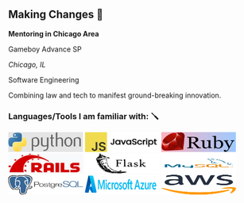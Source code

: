 ## Making Changes 👋
**Mentoring in Chicago Area**

Gameboy Advance SP

*Chicago, IL*

Software Engineering

Combining law and tech to manifest ground-breaking innovation. 

### Languages/Tools I am familiar with: 🪛
<img src="/python.png" style="width:150px; height: 40px;"> <img src="/javascript.png" style="width:150px; height: 40px;">
<img src="/ruby.png" style="width:150px; height: 40px;"> <img src="/rails.png" style="width:150px; height: 40px;">
<img src="/flask.png" style="width:150px; height: 40px;"> <img src="/mysql.png" style="width:150px; height: 40px;">
<img src="/postgresql.png" style="width:150px; height: 40px;"> <img src="/azure.png" style="width:150px; height: 40px;">
<img src="/aws.png" style="width:150px; height: 40px;">
<!--
**BlueUnderBoy/BlueUnderBoy** is a ✨ _special_ ✨ repository because its `README.md` (this file) appears on your GitHub profile.

Here are some ideas to get you started:

- 🔭 I’m currently working on ...
- 🌱 I’m currently learning ...
- 👯 I’m looking to collaborate on ...
- 🤔 I’m looking for help with ...
- 💬 Ask me about ...
- 📫 How to reach me: ...
- 😄 Pronouns: ...
- ⚡ Fun fact: ...
-->
